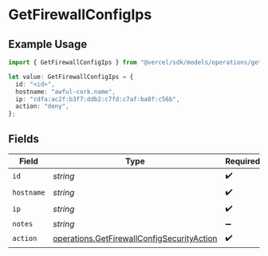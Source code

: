 # GetFirewallConfigIps

## Example Usage

```typescript
import { GetFirewallConfigIps } from "@vercel/sdk/models/operations/getfirewallconfig.js";

let value: GetFirewallConfigIps = {
  id: "<id>",
  hostname: "awful-cork.name",
  ip: "cdfa:ac2f:b3f7:ddb2:c7fd:c7af:ba0f:c56b",
  action: "deny",
};
```

## Fields

| Field                                                                                                    | Type                                                                                                     | Required                                                                                                 | Description                                                                                              |
| -------------------------------------------------------------------------------------------------------- | -------------------------------------------------------------------------------------------------------- | -------------------------------------------------------------------------------------------------------- | -------------------------------------------------------------------------------------------------------- |
| `id`                                                                                                     | *string*                                                                                                 | :heavy_check_mark:                                                                                       | N/A                                                                                                      |
| `hostname`                                                                                               | *string*                                                                                                 | :heavy_check_mark:                                                                                       | N/A                                                                                                      |
| `ip`                                                                                                     | *string*                                                                                                 | :heavy_check_mark:                                                                                       | N/A                                                                                                      |
| `notes`                                                                                                  | *string*                                                                                                 | :heavy_minus_sign:                                                                                       | N/A                                                                                                      |
| `action`                                                                                                 | [operations.GetFirewallConfigSecurityAction](../../models/operations/getfirewallconfigsecurityaction.md) | :heavy_check_mark:                                                                                       | N/A                                                                                                      |